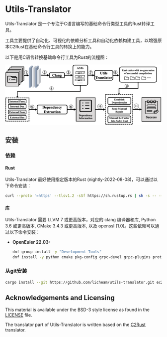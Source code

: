 # Utils-Translator

Utils-Translator 是一个专注于C语言编写的基础命令行类型工具的Rust转译工具。

工具主要提供了自动化、可视化的依赖分析工具和自动化依赖构建工具，以增强原本C2Rust在基础命令行工具的转换上的能力。

以下是用C语言转换基础命令行工具为Rust的流程图：

![Utils-Translator overview](docs/utils-translator.png "Utils-Translator overview")

## 安装

### 依赖

#### Rust

Utils-Translator 最好使用指定版本的Rust (nightly-2022-08-08)，可以通过以下命令安装：

```sh
curl --proto '=https' --tlsv1.2 -sSf https://sh.rustup.rs | sh -s -- --default-toolchain nightly-2022-08-08-x86_64-unknown-linux-gnu -y
```

#### 库

Utils-Translator 需要 LLVM 7 或更高版本，对应的 clang 编译器和库, Python 3.6 或更高版本, CMake 3.4.3 或更高版本, 以及 openssl (1.0)。这些依赖可以通过以下命令安装：

- **OpenEuler 22.03:**

    ```sh
    dnf group install -y "Development Tools"
    dnf install -y python cmake pkg-config grpc-devel grpc-plugins protobuf-devel c-ares-devel gtest-devel gmock-devel llvm-libs-12.0.1-2.oe2203 llvm-devel-12.0.1-2.oe2203 clang-devel
    ```

### 从git安装

```sh
cargo install --git https://github.com/licheam/utils-translator.git ec2rust deps-builder
```

## Acknowledgements and Licensing

This material is available under the BSD-3 style license as found in the [LICENSE](./LICENSE) file.

The translator part of Utils-Translator is written based on the [C2Rust](github.com/immunant/c2rust) translator.

